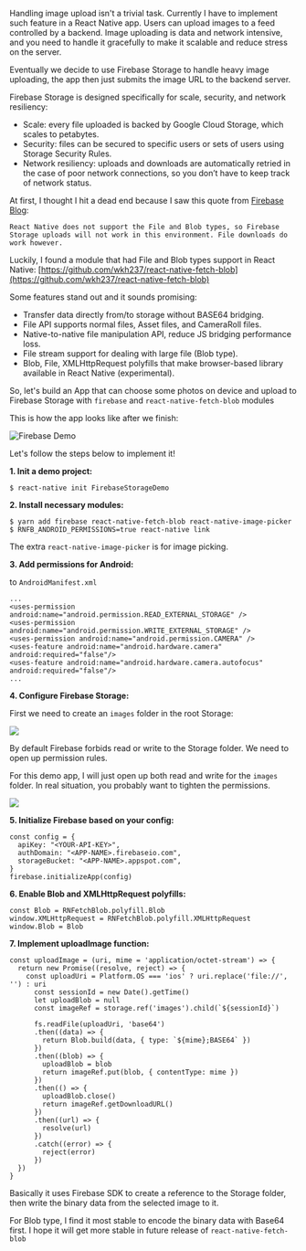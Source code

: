 Handling image upload isn't a trivial task. Currently I have to implement such feature
in a React Native app. Users can upload images to a feed controlled by a backend.
Image uploading is data and network intensive, and you need to handle it gracefully to
make it scalable and reduce stress on the server.

Eventually we decide to use Firebase Storage to handle heavy image uploading,
the app then just submits the image URL to the backend server.

Firebase Storage is designed specifically for scale, security, and network resiliency:

- Scale: every file uploaded is backed by Google Cloud Storage, which scales to petabytes.
- Security: files can be secured to specific users or sets of users using Storage Security Rules.
- Network resiliency: uploads and downloads are automatically retried in the case of poor network connections, so you don’t have to keep track of network status.

At first, I thought I hit a dead end because I saw this quote from [Firebase Blog](https://firebase.googleblog.com/2016/07/firebase-react-native.html):

```
React Native does not support the File and Blob types, so Firebase Storage uploads will not work in this environment. File downloads do work however.
```

Luckily, I found a module that had File and Blob types support in React Native: [https://github.com/wkh237/react-native-fetch-blob](https://github.com/wkh237/react-native-fetch-blob)

Some features stand out and it sounds promising:

- Transfer data directly from/to storage without BASE64 bridging.
- File API supports normal files, Asset files, and CameraRoll files.
- Native-to-native file manipulation API, reduce JS bridging performance loss.
- File stream support for dealing with large file (Blob type).
- Blob, File, XMLHttpRequest polyfills that make browser-based library available in React Native (experimental).

So, let's build an App that can choose some photos on device and upload to
Firebase Storage with `firebase` and `react-native-fetch-blob` modules

This is how the app looks like after we finish:

![Firebase Demo](https://raw.githubusercontent.com/CodeLinkIO/public-assets/master/blog/firebase-upload.gif)

Let's follow the steps below to implement it!

**1. Init a demo project:**

```
$ react-native init FirebaseStorageDemo
```

**2. Install necessary modules:**

```
$ yarn add firebase react-native-fetch-blob react-native-image-picker
$ RNFB_ANDROID_PERMISSIONS=true react-native link
```

The extra `react-native-image-picker` is for image picking.

**3. Add permissions for Android:**

to `AndroidManifest.xml`

```
...
<uses-permission android:name="android.permission.READ_EXTERNAL_STORAGE" />
<uses-permission android:name="android.permission.WRITE_EXTERNAL_STORAGE" />
<uses-permission android:name="android.permission.CAMERA" />
<uses-feature android:name="android.hardware.camera" android:required="false"/>
<uses-feature android:name="android.hardware.camera.autofocus" android:required="false"/>
...
```

**4. Configure Firebase Storage:**

First we need to create an `images` folder in the root Storage:

![](https://i.gyazo.com/87e49a91d73654d54a430365355a3ff0.png)

By default Firebase forbids read or write to the Storage folder. We need to
open up permission rules.

For this demo app, I will just open up both read and write for the `images`
folder. In real situation, you probably want to tighten the permissions.

![](https://i.gyazo.com/2020fe9aea533b9a534d7d567ee70013.png)

**5. Initialize Firebase based on your config:**

```
const config = {
  apiKey: "<YOUR-API-KEY>",
  authDomain: "<APP-NAME>.firebaseio.com",
  storageBucket: "<APP-NAME>.appspot.com",
}
firebase.initializeApp(config)
```

**6. Enable Blob and XMLHttpRequest polyfills:**

```
const Blob = RNFetchBlob.polyfill.Blob
window.XMLHttpRequest = RNFetchBlob.polyfill.XMLHttpRequest
window.Blob = Blob
```

**7. Implement uploadImage function:**

```
const uploadImage = (uri, mime = 'application/octet-stream') => {
  return new Promise((resolve, reject) => {
    const uploadUri = Platform.OS === 'ios' ? uri.replace('file://', '') : uri
      const sessionId = new Date().getTime()
      let uploadBlob = null
      const imageRef = storage.ref('images').child(`${sessionId}`)

      fs.readFile(uploadUri, 'base64')
      .then((data) => {
        return Blob.build(data, { type: `${mime};BASE64` })
      })
      .then((blob) => {
        uploadBlob = blob
        return imageRef.put(blob, { contentType: mime })
      })
      .then(() => {
        uploadBlob.close()
        return imageRef.getDownloadURL()
      })
      .then((url) => {
        resolve(url)
      })
      .catch((error) => {
        reject(error)
      })
  })
}
```

Basically it uses Firebase SDK to create a reference to the Storage folder, then
write the binary data from the selected image to it.

For Blob type, I find it most stable to encode the binary data with Base64
first. I hope it will get more stable in future release of `react-native-fetch-blob`
